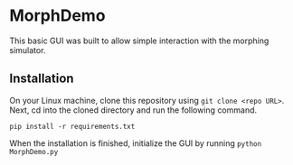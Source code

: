 # MorphDemo
This basic GUI was built to allow simple interaction with the morphing simulator.
## Installation
On your Linux machine, clone this repository using `git clone <repo URL>`. Next, cd into the cloned directory and run the following command.
```
pip install -r requirements.txt
```
When the installation is finished, initialize the GUI by running `python MorphDemo.py`
